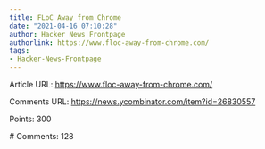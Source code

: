 ```yaml
---
title: FLoC Away from Chrome
date: "2021-04-16 07:10:28"
author: Hacker News Frontpage
authorlink: https://www.floc-away-from-chrome.com/
tags:
- Hacker-News-Frontpage
---
```


<p>Article URL: <a href="https://www.floc-away-from-chrome.com/">https://www.floc-away-from-chrome.com/</a></p>
<p>Comments URL: <a href="https://news.ycombinator.com/item?id=26830557">https://news.ycombinator.com/item?id=26830557</a></p>
<p>Points: 300</p>
<p># Comments: 128</p>
